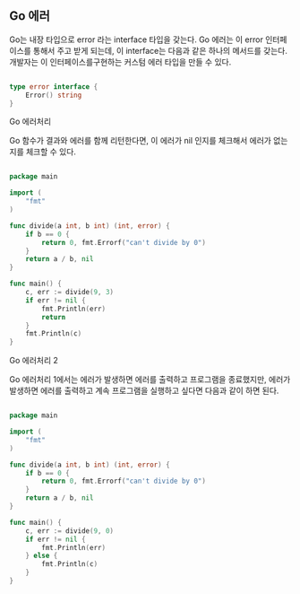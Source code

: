 ## Go 에러

Go는 내장 타입으로 error 라는 interface 타입을 갖는다. Go 에러는 이 error 인터페이스를
통해서 주고 받게 되는데, 이 interface는 다음과 같은 하나의 메서드를 갖는다. 
개발자는 이 인터페이스를구현하는 커스텀 에러 타입을 만들 수 있다. 

```go

type error interface {
    Error() string
}
```

Go 에러처리

Go 함수가 결과와 에러를 함께 리턴한다면, 이 에러가 nil 인지를 체크해서 에러가 없는지를
체크할 수 있다. 

```go

package main

import (
    "fmt"
)

func divide(a int, b int) (int, error) {
    if b == 0 {
        return 0, fmt.Errorf("can't divide by 0")
    }
    return a / b, nil
}

func main() {
    c, err := divide(9, 3)
    if err != nil {
        fmt.Println(err)
        return
    }
    fmt.Println(c)
}
```

Go 에러처리 2

Go 에러처리 1에서는 에러가 발생하면 에러를 출력하고 프로그램을 종료했지만, 에러가 발생하면
에러를 출력하고 계속 프로그램을 실행하고 싶다면 다음과 같이 하면 된다. 

```go  

package main

import (
    "fmt"
)

func divide(a int, b int) (int, error) {
    if b == 0 {
        return 0, fmt.Errorf("can't divide by 0")
    }
    return a / b, nil
}

func main() {
    c, err := divide(9, 0)
    if err != nil {
        fmt.Println(err)
    } else {
        fmt.Println(c)
    }
}
```
